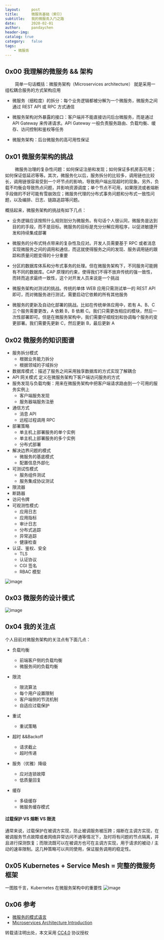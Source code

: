 ```yaml
---
layout:     post
title:      微服务基础（索引）
subtitle:   我的微服务入门之路
date:       2020-02-01
author:     pandaychen
header-img:
catalog: true
category:   false
tags:
    - 微服务
---
```


##  0x00    我理解的微服务 && 架构

&emsp;&emsp; 简单一句话概括：微服务架构（Microservices architecture） 就是采用一组松耦合服务的方式架构应用

-   微服务（细粒度）的拆分：每个业务逻辑都被分解为一个微服务，微服务之间通过 REST API 或 RPC 方式通信

-   微服务架构对外暴露的接口：客户端并不能直接访问后台微服务，而是通过 API Gateway 来传递请求。API Gateway 一般负责服务路由、负载均衡、缓存、访问控制和鉴权等任务

-   微服务架构：后台微服务的高可用性保证

##  0x01    微服务架构的挑战

&emsp;&emsp; 微服务治理的复杂性问题：如何保证注册和发现；如何保证多机房高可用；如何保证低延迟等等。其次，微服务化以后，服务拆分的比较多，调用链也比较长，调用链很容易受到一个坏节点的影响，导致用户端出现超时的现象。另外，负载不均衡会导致热点问题，并影响资源调度；单个节点不可用，如果限流或者熔断手段做的不好可能有雪崩效应；微服务代理的分布式事务问题和分布式一致性问题，以及编排、日志、链路追踪等问题。

概括起来，微服务架构的挑战有如下几点：

-   业务逻辑应该按照什么规则划分为微服务。有句话个人很认同，微服务是达到目的的手段，而不是目标。微服务的目标是充分分解应用程序，以促进敏捷开发和持续集成部署

-   微服务的分布式特点带来的复杂性及应对。开发人员需要基于 RPC 或者消息实现微服务之间的调用和通信，而这就使得服务之间的发现、服务调用链的跟踪和质量问题变得的十分重要

-   分区的数据库体系和分布式事务的处理。但在微服务架构下，不同服务可能拥有不同的数据库。CAP 原理的约束，使得我们不得不放弃传统的强一致性，而转而追求最终一致性，这个对开发人员来说是一个挑战

-   微服务架构对测试的挑战。传统的单体 WEB 应用只需测试单一的 REST API 即可，而对微服务进行测试，需要启动它依赖的所有其他服务

-   微服务的更新及自动化部署的挑战。比如在传统单体应用中，若有 A、B、C 三个服务需要更改，A 依赖 B，B 依赖 C。我们只需更改相应的模块，然后一次性部署即可。但是在微服务架构中，我们需要仔细规划和协调每个服务的变更部署。我们需要先更新 C，然后更新 B，最后更新 A

##  0x02    微服务的知识图谱

-   服务拆分模式
    -   根据业务能力拆分
    -   根据领域的子域拆分
-   数据库模式：描述了服务之间采用独享数据库的方式实现了解耦合
-   API 网关模式 定义在微服务架构下客户端访问服务的方式
-   服务发现与负载均衡：用来在微服务架构中把客户端请求路由到一个可用的服务实例上
    -   客户端服务发现
    -   服务器端服务注册
-   通信方式
    -   消息 API
    -   远程过程调用 RPC
-   部署策略
    -   单主机上部署服务的单个实例
    -   单主机上部署服务的多个实例
    -   分布式部署
-   解决边界问题的模式
    -   微服务的基底模式
    -   配置信息外部化
-   可测试性模式
    -   服务组件测试
    -   服务集成协议测试
-   限流器
-   断路器
-   访问令牌
-   可观测性模式:
    -   应用日志
    -   应用指标
    -   审计日志
    -   分布式追踪
    -   异常追踪
    -   健康检查
-   认证、鉴权、安全
    -   TLS
    -   认证协议
    -   CGI 签名
    -   RBAC 模型

![image](https://raw.githubusercontent.com/pandaychen/pandaychen.github.io/master/blog_img/2020/microsvc/micro-service-basic-1.jpg)

##  0x03    微服务的设计模式
![image](https://raw.githubusercontent.com/pandaychen/pandaychen.github.io/master/blog_img/2020/microsvc/micro-service-basic-2.jpg)

##  0x04    我的关注点
个人目前对微服务架构的关注点有下面几点：
-   负载均衡
    -   前端客户侧的负载均衡
    -   微服务间的负载均衡

-   限流
    -   限流算法
    -   每个用户设置限制
    -   客户端侧的节流机制
    -   自适应过载保护

-   重试
    -   重试策略

-   超时 &&Backoff
    -   请求截止
    -   超时传递

-   服务（优雅）降级
    -   应对连锁故障
    -   低质量回复

-   缓存
    -   多级缓存
    -   微服务缓存模式


####    过载保护 VS 熔断 VS 限流
通常来说，过载保护在被调方实现，防止被调服务被压跨；熔断在主调方实现，在被调服务节点故障或者网络异常访问不通等情况下，及时将有问题的节点隔离，并且进行探测恢复；而限流既可以在被调方也可在主调方实现，用于请求的被动 / 主动的速率限制。这几种策略可以共同使用，保证服务调用的稳定性。

##  0x05    Kubernetes + Service Mesh = 完整的微服务框架
一图胜千言，Kubernetes 在微服务架构中的重要性
![image](https://raw.githubusercontent.com/pandaychen/pandaychen.github.io/master/blog_img/2020/microsvc/micro-service-basic-3.jpg)

##  0x06    参考
-   [微服务的模式语言](https://microservices.io/patterns/cn/index.html)
-   [Microservices Architecture Introduction](https://xiaoxubeii.github.io/articles/microservices-architecture-introduction/)


转载请注明出处，本文采用 [CC4.0](http://creativecommons.org/licenses/by-nc-nd/4.0/) 协议授权



